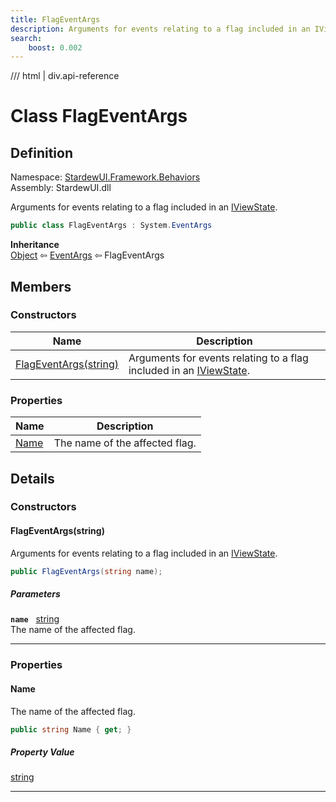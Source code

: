 ```yaml
---
title: FlagEventArgs
description: Arguments for events relating to a flag included in an IViewState.
search:
    boost: 0.002
---
```


<link rel="stylesheet" href="/StardewUI/stylesheets/reference.css" />

/// html | div.api-reference

# Class FlagEventArgs

## Definition

<div class="api-definition" markdown>

Namespace: [StardewUI.Framework.Behaviors](index.md)  
Assembly: StardewUI.dll  

</div>

Arguments for events relating to a flag included in an [IViewState](iviewstate.md).

```cs
public class FlagEventArgs : System.EventArgs
```

**Inheritance**  
[Object](https://learn.microsoft.com/en-us/dotnet/api/system.object) ⇦ [EventArgs](https://learn.microsoft.com/en-us/dotnet/api/system.eventargs) ⇦ FlagEventArgs

## Members

### Constructors

 | Name | Description |
| --- | --- |
| [FlagEventArgs(string)](#flageventargsstring) | Arguments for events relating to a flag included in an [IViewState](iviewstate.md). | 

### Properties

 | Name | Description |
| --- | --- |
| [Name](#name) | The name of the affected flag. | 

## Details

### Constructors

#### FlagEventArgs(string)

Arguments for events relating to a flag included in an [IViewState](iviewstate.md).

```cs
public FlagEventArgs(string name);
```

##### Parameters

**`name`** &nbsp; [string](https://learn.microsoft.com/en-us/dotnet/api/system.string)  
The name of the affected flag.

-----

### Properties

#### Name

The name of the affected flag.

```cs
public string Name { get; }
```

##### Property Value

[string](https://learn.microsoft.com/en-us/dotnet/api/system.string)

-----

